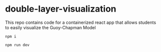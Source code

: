 # double-layer-visualization
This repo contains code for a containerized react app that allows students to easily visualize the Guoy-Chapman Model

`npm i`

`npm run dev`